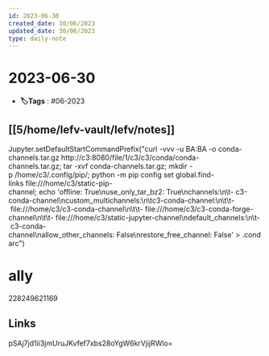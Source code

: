 ```yaml
---
id: 2023-06-30
created_date: 30/06/2023
updated_date: 30/06/2023
type: daily-note
---
```


# 2023-06-30
- **🏷️Tags** : #06-2023  

## [[5/home/lefv-vault/lefv/notes]] 

Jupyter.setDefaultStartCommandPrefix("curl -vvv -u BA:BA -o conda-channels.tar.gz http://c3:8080/file/1/c3/c3/conda/conda-channels.tar.gz; tar -xvf conda-channels.tar.gz; mkdir -p /home/c3/.config/pip/; python -m pip config set global.find-links file:///home/c3/static-pip-channel; echo 'offline: True\\nuse_only_tar_bz2: True\\nchannels:\\n\\t- c3-conda-channel\\ncustom_multichannels:\\n\\tc3-conda-channel:\\n\\t\\t- file:///home/c3/c3-conda-channel\\n\\t\\t- file:///home/c3/c3-conda-forge-channel\\n\\t\\t- file:///home/c3/static-jupyter-channel\\ndefault_channels:\\n\\t- c3-conda-channel\\nallow_other_channels: False\\nrestore_free_channel: False' > .condarc")


# ally

228249621169
## Links

pSAj7jd1ii3jmUruJKvfef7xbs28oYgW6krVjijRWlo=